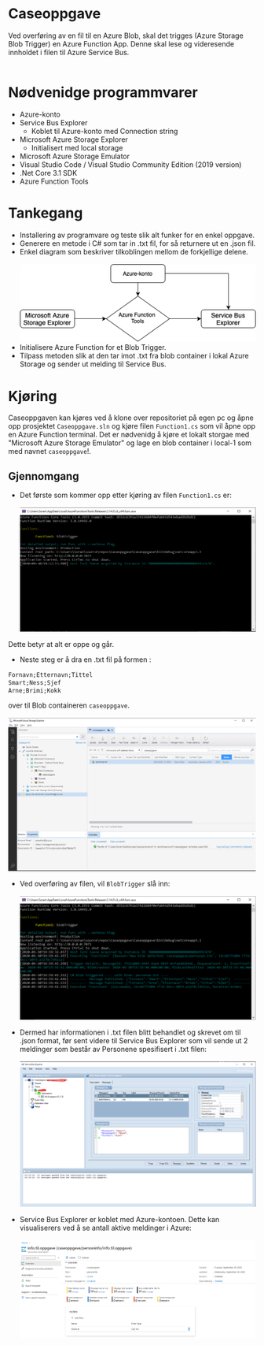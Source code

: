 # Caseoppgave

Ved overføring av en fil til en Azure Blob, skal det trigges (Azure Storage Blob Trigger) en Azure Function App. Denne skal lese og videresende innholdet i filen til Azure Service Bus.
<br /><br />

# Nødvenidge programmvarer

- Azure-konto
- Service Bus Explorer
  - Koblet til Azure-konto med Connection string
- Microsoft Azure Storage Explorer
  - Initialisert med local storage
- Microsoft Azure Storage Emulator
- Visual Studio Code / Visual Studio Community Edition (2019 version)
- .Net Core 3.1 SDK
- Azure Function Tools

# Tankegang

- Installering av programvare og teste slik alt funker for en enkel oppgave.
- Generere en metode i C# som tar in .txt fil, for så returnere ut en .json fil.
- Enkel diagram som beskriver tilkoblingen mellom de forkjellige delene.
  <br /><br />
  ![](https://github.com/soranhm/Caseoppgave/blob/master/images/Diagram.png?raw=true)
- Initialisere Azure Function for et Blob Trigger.
- Tilpass metoden slik at den tar imot .txt fra blob container i lokal Azure Storage og sender ut melding til Service Bus.

# Kjøring

Caseoppgaven kan kjøres ved å klone over repositoriet på egen pc og åpne opp prosjektet `Caseoppgave.sln` og kjøre filen `Function1.cs` som vil åpne opp en Azure Function terminal. Det er nødvenidg å kjøre et lokalt storgae med "Microsoft Azure Storage Emulator" og lage en blob container i local-1 som med navnet `caseoppgave`!.

## Gjennomgang

- Det første som kommer opp etter kjøring av filen `Function1.cs` er:
  <br /><br />
  ![](https://github.com/soranhm/Caseoppgave/blob/master/images/run1.PNG?raw=true)

Dette betyr at alt er oppe og går.

- Neste steg er å dra en .txt fil på formen :

```
Fornavn;Etternavn;Tittel
Smart;Ness;Sjef
Arne;Brimi;Kokk
```

over til Blob containeren `caseoppgave`.
<br /><br />
![](https://github.com/soranhm/Caseoppgave/blob/master/images/run2.PNG?raw=true)

- Ved overføring av filen, vil `BlobTrigger` slå inn:
  <br /><br />
  ![](https://github.com/soranhm/Caseoppgave/blob/master/images/run3.PNG?raw=true)

- Dermed har informationen i .txt filen blitt behandlet og skrevet om til .json format, før sent videre til Service Bus Explorer som vil sende ut 2 meldinger som består av Personene spesifisert i .txt filen:
  <br /><br />
  ![](https://github.com/soranhm/Caseoppgave/blob/master/images/run4.PNG?raw=true)

- Service Bus Explorer er koblet med Azure-kontoen. Dette kan visualiserers ved å se antall aktive meldinger i Azure:
  <br /><br />
  ![](https://github.com/soranhm/Caseoppgave/blob/master/images/run5.PNG?raw=true)
